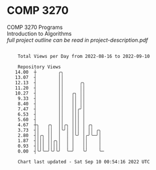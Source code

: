 # COMP 3270
COMP 3270 Programs  
Introduction to Algorithms  
*full project outline can be read in project-description.pdf*

```

    Total Views per Day from 2022-08-16 to 2022-09-10

    Repository Views
   14.00  ┼        ╭╮
   13.07  ┤        ││
   12.13  ┤        ││      ╭╮
   11.20  ┤        ││      ││
   10.27  ┤        ││   ╭╮ ││
    9.33  ┤        ││   ││ ││
    8.40  ┤        ││   ││ ││
    7.47  ┤        ││   ││╭╯│
    6.53  ┤        ││   │││ │
    5.60  ┤        ││   │││ │
    4.67  ┼╮   ╭╮  ││╭╮ │││ │ ╭╮
    3.73  ┤│   ││  │╰╯│ │││ │ ││ ╭╮
    2.80  ┤│╭╮ ││  │  │ │╰╯ │╭╯╰─╯│
    1.87  ┤│││ ││╭╮│  │ │   ││    │
    0.93  ┤│││ │││││  │ │   ││    │
    0.00  ┤╰╯╰─╯╰╯╰╯  ╰─╯   ╰╯    ╰─

    Chart last updated - Sat Sep 10 00:54:16 2022 UTC
    
```
